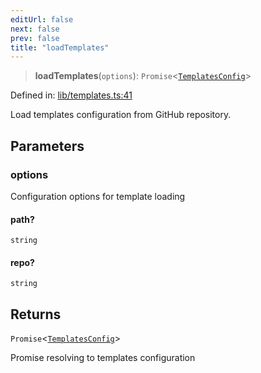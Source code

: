 ```yaml
---
editUrl: false
next: false
prev: false
title: "loadTemplates"
---
```


> **loadTemplates**(`options`): `Promise`\<[`TemplatesConfig`](/fabr/docs/api/types/templates/interfaces/templatesconfig/)\>

Defined in: [lib/templates.ts:41](https://github.com/yashjawale/fabr/blob/2175f836f52904c60bea5117c14ee0416e76bd93/src/lib/templates.ts#L41)

Load templates configuration from GitHub repository.

## Parameters

### options

Configuration options for template loading

#### path?

`string`

#### repo?

`string`

## Returns

`Promise`\<[`TemplatesConfig`](/fabr/docs/api/types/templates/interfaces/templatesconfig/)\>

Promise resolving to templates configuration
